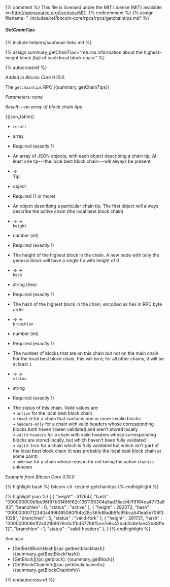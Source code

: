 {% comment %}
This file is licensed under the MIT License (MIT) available on
http://opensource.org/licenses/MIT.
{% endcomment %}
{% assign filename="_includes/ref/bitcoin-core/rpcs/rpcs/getchaintips.md" %}

##### GetChainTips
{% include helpers/subhead-links.md %}

{% assign summary_getChainTips="returns information about the highest-height block (tip) of each local block chain." %}

{% autocrossref %}

*Added in Bitcoin Core 0.10.0.*

The `getchaintips` RPC {{summary_getChainTips}}

*Parameters: none*

*Result---an array of block chain tips*

{{json_table}}

* `result`
* array
* Required (exactly 1)
* An array of JSON objects, with each object describing a chain tip.  At least one tip---the local best block chain---will always be present

* →<br>Tip
* object
* Required (1 or more)
* An object describing a particular chain tip.  The first object will always describe the active chain (the local best block chain)

* → →<br>`height`
* number (int)
* Required (exactly 1)
* The height of the highest block in the chain.  A new node with only the genesis block will have a single tip with height of 0

* → →<br>`hash`
* string (hex)
* Required (exactly 1)
* The hash of the highest block in the chain, encoded as hex in RPC byte order

* → →<br>`branchlen`
* number (int)
* Required (exactly 1)
* The number of blocks that are on this chain but not on the main chain.  For the local best block chain, this will be `0`; for all other chains, it will be at least `1`

* → →<br>`status`
* string
* Required (exactly 1)
* The status of this chain.  Valid values are:<br>• `active` for the local best block chain<br>• `invalid` for a chain that contains one or more invalid blocks<br>• `headers-only` for a chain with valid headers whose corresponding blocks both haven't been validated and aren't stored locally<br>• `valid-headers` for a chain with valid headers whose corresponding blocks are stored locally, but which haven't been fully validated<br>• `valid-fork` for a chain which is fully validated but which isn't part of the local best block chain (it was probably the local best block chain at some point)<br>• `unknown` for a chain whose reason for not being the active chain is unknown

*Example from Bitcoin Core 0.10.0*

{% highlight bash %}
bitcoin-cli -testnet getchaintips
{% endhighlight %}

{% highlight json %}
[
    {
        "height" : 312647,
        "hash" : "000000000b1be96f87b31485f62c1361193304a5ad78acf47f9164ea4773a843",
        "branchlen" : 0,
        "status" : "active"
    },
    {
        "height" : 282072,
        "hash" : "00000000712340a499b185080f94b28c365d8adb9fc95bca541ea5e708f31028",
        "branchlen" : 5,
        "status" : "valid-fork"
    },
    {
        "height" : 281721,
        "hash" : "000000006e1f2a32199629c6c1fbd37766f5ce7e8c42bab0c6e1ae42b88ffe12",
        "branchlen" : 1,
        "status" : "valid-headers"
    },
]
{% endhighlight %}

*See also*

* [GetBestBlockHash][rpc getbestblockhash]: {{summary_getBestBlockHash}}
* [GetBlock][rpc getblock]: {{summary_getBlock}}
* [GetBlockChainInfo][rpc getblockchaininfo]: {{summary_getBlockChainInfo}}

{% endautocrossref %}
